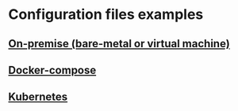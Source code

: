 # Configuration files examples

## [On-premise (bare-metal or virtual machine)](on-premise/README.md)

## [Docker-compose](docker-compose/README.md)

## [Kubernetes](kubernetes/README.md)
